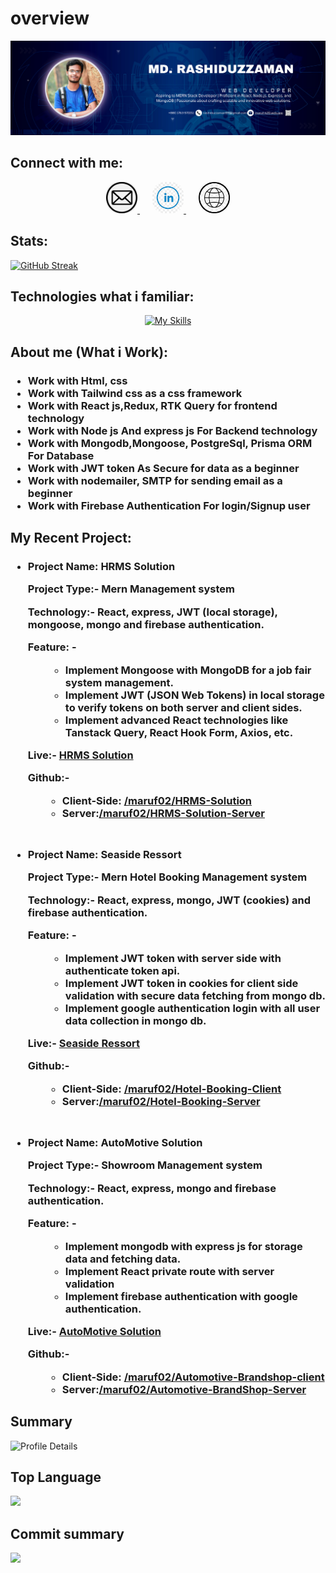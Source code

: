 # overview

![Banner Image](/Images/banner.png)

## Connect with me:

<div align="center">
   <a href="mailto:rashiduzzaman99@gmail.com" style="margin-right: 20px;">
    <img src="./Images/email.png" alt="email Image" width="50" height="50" style="border-radius: 20px;">
  </a>
  <a href="https://www.linkedin.com/in/marufk20/" style="margin-right: 20px;" target="_blank">
    <img src="./Images/linkdin.jpg" alt="linkdin Image" width="50" height="50" style="border-radius: 20px;">
  </a>
  <a href="https://maruf-k20.web.app/" target="_blank">
    <img src="./Images/portfolio.jpg" alt="Banner Image" width="50" height="50" style="border-radius: 20px;">
  </a>
</div>

## Stats:

[![GitHub Streak](https://github-readme-streak-stats.herokuapp.com?user=maruf02&theme=transparent&card_width=700)](https://git.io/streak-stats)

## Technologies what i familiar:

<div align="center">
   <div style="display: flex; flex-wrap: wrap; justify-content: center;">
  <a href="https://skillicons.dev">
    <img src="https://skillicons.dev/icons?i=js,ts,tailwind,react,redux,nodejs,expressjs,nextjs,mongo,postgres,prisma,html,css,github,firebase,figma,postman" alt="My Skills">
  </a>
</div>
</div>

## About me (What i Work):

<div>

  <h3>
  <ul>
  <li>Work with Html, css</li>
  <li>Work with Tailwind css as a css framework</li>
  <li>Work with React js,Redux, RTK Query for frontend technology</li>
  <li>Work with Node js And express js For Backend technology</li>
  <li>Work with Mongodb,Mongoose, PostgreSql, Prisma ORM For Database</li>
  <li>Work with JWT token As Secure for data as a beginner</li>
  <li>Work with nodemailer, SMTP for sending email as a beginner</li>
  <li>Work with Firebase Authentication For login/Signup user</li>
  </ul>
  </h3>
</div>

## My Recent Project:

<div>

  <h3>
  <ul>
  <li><b>Project Name: HRMS Solution</b></li>
  <p><b>Project Type</b>:- Mern Management system</p>
  <p><b>Technology</b>:- React, express, JWT (local storage), mongoose, mongo and firebase authentication.</p>
  <p><b>Feature:</b> -
        <div style='padding-left: 5px;'>
        <ul style='padding-left: 55px;'>
            <li>Implement Mongoose with MongoDB for a job fair system management.</li>
            <li>Implement JWT (JSON Web Tokens) in local storage to verify tokens on both server and client sides.</li>
            <li>Implement advanced React technologies like Tanstack Query, React Hook Form, Axios, etc.</li>
        </ul>
        </div>

  </p>
  <p>Live:- 
  <a href="https://hrms-solution.web.app/">HRMS Solution</a>
  </p>
  <p>Github:- <ul></ul>
  <ul style='padding-left: 55px;'><li>Client-Side: <a href="https://github.com/maruf02/HRMS-Solution">/maruf02/HRMS-Solution</a>
            </li>
            <li>Server:<a href="https://github.com/maruf02/HRMS-Solution-Server">/maruf02/HRMS-Solution-Server</a></li> 
            </ul>
  
               
  </p>

   <li style='padding-top:30px'><b>Project Name: Seaside Ressort</b></li>
    <p><b>Project Type</b>:- Mern Hotel Booking Management system</p>
  <p><b>Technology</b>:- React, express, mongo, JWT (cookies) and firebase authentication.</p>
  <p><b>Feature:</b> -
        <div style='padding-left: 5px;'>
        <ul style='padding-left: 55px;'>
            <li>Implement JWT token with server side with authenticate token api.</li>
            <li>Implement JWT token in cookies for client side validation with secure data
fetching from mongo db.</li>
            <li>Implement google authentication login with all user data collection in mongo db.</li>
        </ul>
        </div>

  </p>
  <p>Live:- 
  <a href="https://hotelbook-system.web.app/">Seaside Ressort</a>
  </p>
  <p>Github:- <ul></ul>
  <ul style='padding-left: 55px;'><li>Client-Side: <a href="https://github.com/maruf02/Hotel-Booking-Client">/maruf02/Hotel-Booking-Client</a>
            </li>
            <li>Server:<a href="https://github.com/maruf02/Hotel-Booking-Server">/maruf02/Hotel-Booking-Server</a></li> 
            </ul>
  
               
  </p>

  <li style='padding-top:30px'><b>Project Name: AutoMotive Solution</b></li>
    <p><b>Project Type</b>:- Showroom Management system</p>
  <p><b>Technology</b>:- React, express, mongo and firebase authentication.</p>
  <p><b>Feature:</b> -
        <div style='padding-left: 5px;'>
        <ul style='padding-left: 55px;'>
            <li>Implement mongodb with express js for storage data and fetching data.</li>
            <li>Implement React private route with server validation</li>
            <li>Implement firebase authentication with google authentication.</li>
        </ul>
        </div>

  </p>
  <p>Live:- 
  <a href="https://autocar-client.web.app/">AutoMotive Solution</a>
  </p>
  <p>Github:- <ul></ul>
  <ul style='padding-left: 55px;'><li>Client-Side: <a href="https://github.com/maruf02/Automotive-Brandshop-client">/maruf02/Automotive-Brandshop-client</a>
            </li>
            <li>Server:<a href="https://github.com/maruf02/Automotive-BrandShop-Server">/maruf02/Automotive-BrandShop-Server</a></li> 
            </ul>
  
               
  </p>
  </ul>
  </h3>
</div>

## Summary

![Profile Details](http://github-profile-summary-cards.vercel.app/api/cards/profile-details?username=maruf02&theme=default)

## Top Language

![](http://github-profile-summary-cards.vercel.app/api/cards/most-commit-language?username=maruf02&theme=default)

<!-- ## Total Stats

![](http://github-profile-summary-cards.vercel.app/api/cards/stats?username=maruf02&theme=default) -->

## Commit summary

![](http://github-profile-summary-cards.vercel.app/api/cards/productive-time?username=maruf02&theme=default&utcOffset=8)

<!-- **maruf02/maruf02** is a ✨ _special_ ✨ repository because its `README.md` (this file) appears on your GitHub profile.

Here are some ideas to get you started:

- 🔭 I’m currently working on ...
- 🌱 I’m currently learning ...
- 👯 I’m looking to collaborate on ...
- 🤔 I’m looking for help with ...
- 💬 Ask me about ...
- 📫 How to reach me: ...
- 😄 Pronouns: ...
- ⚡ Fun fact: ... -->
